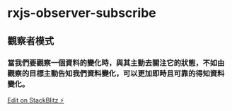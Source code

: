 # rxjs-observer-subscribe
## 觀察者模式
### 當我們要觀察一個資料的變化時，與其主動去關注它的狀態，不如由觀察的目標主動告知我們資料變化，可以更加即時且可靠的得知資料變化。
[Edit on StackBlitz ⚡️](https://stackblitz.com/edit/rxjs-observer-subscribe)